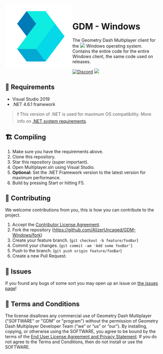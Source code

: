 <div>
  <img width="220" height="210" align="left" src="Repo/logo.png" alt="LoveLetter"/>
  <br>
  <h1>GDM - Windows</h1>
  <p>The Geometry Dash Multiplayer client for the <img src="https://upload.wikimedia.org/wikipedia/commons/thumb/5/5f/Windows_logo_-_2012.svg/132px-Windows_logo_-_2012.svg.png" height="12" alignt="center"/> Windows operating system. Contains the entire code for the entire Windows client, the same code used on releases.</p>
</div>

[![Discord](https://img.shields.io/badge/Join%20our-Discord!-6E85D3)](https://discord.gg/bZZsjWpbAV)
![](https://img.shields.io/badge/Made%20in-C%23-c7ff00)

## 📝 Requirements
- Visual Studio 2019
- .NET 4.6.1 framework
> ❗ This version of .NET is used for maximum OS compatibility. More info on [.NET system requirements](https://docs.microsoft.com/en-us/dotnet/framework/get-started/system-requirements).

## 🏗️ Compiling
1. Make sure you have the requirements above.
1. Clone this repository.
1. Star this repository (super important).
1. Open Multiplayer.sln using Visual Studio.
1. **Optional:** Set the .NET Framework version to the latest version for maximum performance.
1. Build by pressing Start or hitting F5.

## 🤝 Contributing
We welcome contributions from you, this is how you can contribute to the project.
1. Accept the [Contributor License Agreement](LICENSE).
1. Fork the repository (<https://github.com/AlizerUncaged/GDM-Windows/fork>)
1. Create your feature branch. (`git checkout -b feature/fooBar`)
1. Commit your changes. (`git commit -am 'Add some fooBar'`)
1. Push to the branch. (`git push origin feature/fooBar`)
1. Create a new Pull Request.

## 🐞 Issues
If you found any bugs of some sort you may open up an issue on [the issues page](https://github.com/AlizerUncaged/GDM-Windows/issues)!

## 📧 Terms and Conditions
The license disallows any commercial use of Geometry Dash Multiplayer ("SOFTWARE" or "GDM" or "program") without the permission of Geometry Dash Multiplayer Developer Team (“we” or “us” or “our”). By installing, copying, or otherwise using the SOFTWARE, you agree to be bound by the terms of the [End User License Agreement and Privacy Statement](LICENSE). If you do not agree to the Terms and Conditions, then do not install or use the SOFTWARE.
